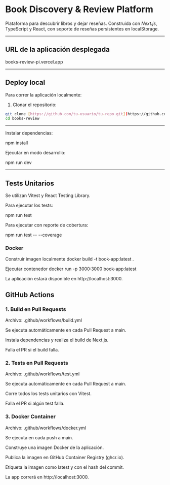 # Book Discovery & Review Platform

Plataforma para descubrir libros y dejar reseñas. Construida con *Next.js*, TypeScript y React, con soporte de reseñas persistentes en localStorage.

---

## URL de la aplicación desplegada

books-review-pi.vercel.app

---

## Deploy local

Para correr la aplicación localmente:

1. Clonar el repositorio:

```bash
git clone [https://github.com/tu-usuario/tu-repo.git](https://github.com/nuria8824/books-review)
cd books-review
```
---

Instalar dependencias:

npm install

Ejecutar en modo desarrollo:

npm run dev

---

## Tests Unitarios

Se utilizan Vitest y React Testing Library.

Para ejecutar los tests:

npm run test


Para ejecutar con reporte de cobertura:

npm run test -- --coverage

### Docker
Construir imagen localmente
docker build -t book-app:latest .

Ejecutar contenedor
docker run -p 3000:3000 book-app:latest


La aplicación estará disponible en http://localhost:3000.

## GitHub Actions
### 1. Build en Pull Requests

Archivo: .github/workflows/build.yml

Se ejecuta automáticamente en cada Pull Request a main.

Instala dependencias y realiza el build de Next.js.

Falla el PR si el build falla.

### 2. Tests en Pull Requests

Archivo: .github/workflows/test.yml

Se ejecuta automáticamente en cada Pull Request a main.

Corre todos los tests unitarios con Vitest.

Falla el PR si algún test falla.

### 3. Docker Container

Archivo: .github/workflows/docker.yml

Se ejecuta en cada push a main.

Construye una imagen Docker de la aplicación.

Publica la imagen en GitHub Container Registry (ghcr.io).

Etiqueta la imagen como latest y con el hash del commit.

La app correrá en http://localhost:3000.
